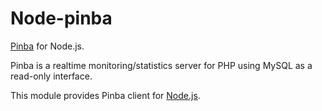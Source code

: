 Node-pinba
==========

[Pinba] for Node.js.

Pinba is a realtime monitoring/statistics server for PHP using MySQL as a read-only interface.

This module provides Pinba client for [Node.js].

[Pinba]: http://pinba.org
[Node.js]: http://nodejs.org

